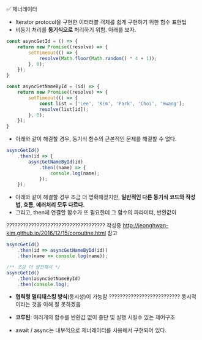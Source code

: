 ✅ 제너레이터
* Iterator protocol을 구현한 이터러블 객체를 쉽게 구현하기 위한 함수 표현법
* 비동기 처리를 <b>동기식으로</b> 처리하기 위함. 아래를 보자.
```javascript
const asyncGetId = () => {
    return new Promise((resolve) => {
        setTimeout(() => {
            resolve(Math.floor(Math.random() * 4 + 1));
        }, 0);
    });
}

const asyncGetNameById = (id) => {
    return new Promise((resolve) => {
        setTimeout(() => {
            const list = ['Lee', 'Kim', 'Park', 'Choi', 'Hwang'];
            resolve(list[id]);
        }, 0);
    });
}
```
* 아래와 같이 해결할 경우, 동기식 함수의 근본적인 문제를 해결할 수 없다.
```javascript
asyncGetId()
    .then(id => {
        asyncGetNameById(id)
            .then((name) => {
                console.log(name);
            });
    });
```
* 아래와 같이 해결할 경우 조금 더 명확해졌지만, <b>일반적인 다른 동기식 코드와 작성법, 흐름, 에러처리 모두 다르다.</b>
* 그리고, then에 연결할 함수가 또 필요한데 그 함수의 파라미터, 반환값이 

???????????????????????????????????? 작성중 http://jeonghwan-kim.github.io/2016/12/15/coroutine.html 참고






```javascript
asyncGetId()
    .then(id => asyncGetNameById(id))
    .then(name => console.log(name));

/** 조금 더 발전해서 */
asyncGetId()
    .then(asyncGetNameById)
    .then(console.log);
```
* <b>협력형 멀티태스킹 방식</b>(동시성)이 가능함
?????????????????????????? 동시적이라는 것을 이해 잘 못하겠음




* <b>코루틴</b>: 여러개의 함수를 반환값 없이 중단 및 실행 시킬수 있는 제어구조
* await / async는 내부적으로 제너레이터를 사용해서 구현되어 있다.